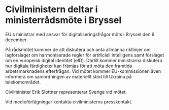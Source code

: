# Civilministern deltar i ministerrådsmöte i Bryssel

EU:s ministrar med ansvar för digitaliseringsfrågor möts i Bryssel den 6 december.

På rådsmötet kommer de att diskutera och anta allmänna riktlinjer om lagförslaget om harmoniserade regler för artificiell intelligens samt förslaget om en europeisk digital identitet (eID). Därtill kommer ministrarna diskutera hur digitala färdigheter kan främjas för att möta den framtida arbetsmarknadens efterfrågan. Vid mötet kommer EU-kommissionen även informera om samordningen av materiellt stöd till Ukraina på telekomområdet.

Civilminister Erik Slottner representerar Sverige vid mötet.

Vid medieförfågningar kontakta civilministerns presskontakt.
